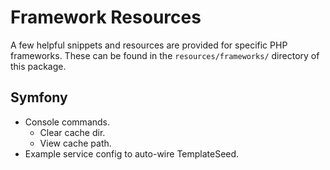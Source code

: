 # Framework Resources

A few helpful snippets and resources are provided for specific PHP frameworks. These can be found in the `resources/frameworks/` directory of this package.

## Symfony

  - Console commands.
    - Clear cache dir.
    - View cache path.
  - Example service config to auto-wire TemplateSeed.

